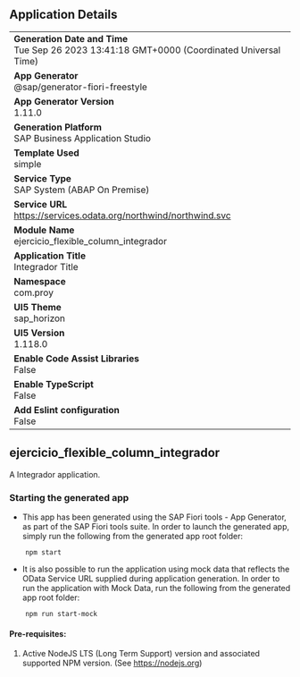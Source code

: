 ## Application Details
|               |
| ------------- |
|**Generation Date and Time**<br>Tue Sep 26 2023 13:41:18 GMT+0000 (Coordinated Universal Time)|
|**App Generator**<br>@sap/generator-fiori-freestyle|
|**App Generator Version**<br>1.11.0|
|**Generation Platform**<br>SAP Business Application Studio|
|**Template Used**<br>simple|
|**Service Type**<br>SAP System (ABAP On Premise)|
|**Service URL**<br>https://services.odata.org/northwind/northwind.svc
|**Module Name**<br>ejercicio_flexible_column_integrador|
|**Application Title**<br>Integrador Title|
|**Namespace**<br>com.proy|
|**UI5 Theme**<br>sap_horizon|
|**UI5 Version**<br>1.118.0|
|**Enable Code Assist Libraries**<br>False|
|**Enable TypeScript**<br>False|
|**Add Eslint configuration**<br>False|

## ejercicio_flexible_column_integrador

A Integrador application.

### Starting the generated app

-   This app has been generated using the SAP Fiori tools - App Generator, as part of the SAP Fiori tools suite.  In order to launch the generated app, simply run the following from the generated app root folder:

```
    npm start
```

- It is also possible to run the application using mock data that reflects the OData Service URL supplied during application generation.  In order to run the application with Mock Data, run the following from the generated app root folder:

```
    npm run start-mock
```

#### Pre-requisites:

1. Active NodeJS LTS (Long Term Support) version and associated supported NPM version.  (See https://nodejs.org)


